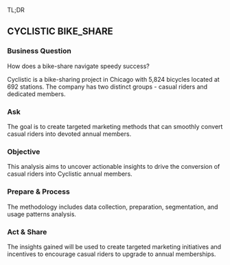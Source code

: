 TL;DR

## CYCLISTIC BIKE_SHARE

### Business Question
How does a bike-share navigate speedy success? 

<p>Cyclistic is a bike-sharing project in Chicago with 5,824 bicycles located at 692 stations. The company has two distinct groups - casual riders and dedicated members. </p>

### Ask
The goal is to create targeted marketing methods that can smoothly convert casual riders into devoted annual members. 
### Objective
This analysis aims to uncover actionable insights to drive the conversion of casual riders into Cyclistic annual members. 
### Prepare & Process
The methodology includes data collection, preparation, segmentation, and usage patterns analysis. 
### Act & Share
The insights gained will be used to create targeted marketing initiatives and incentives to encourage casual riders to upgrade to annual memberships.